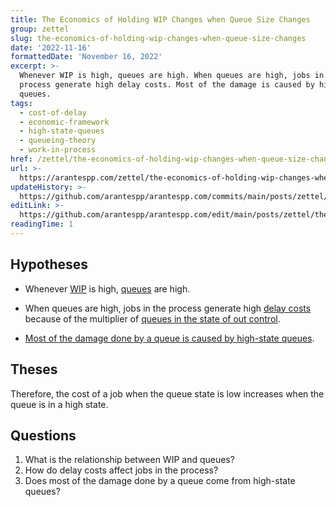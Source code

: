 ```yaml
---
title: The Economics of Holding WIP Changes when Queue Size Changes
group: zettel
slug: the-economics-of-holding-wip-changes-when-queue-size-changes
date: '2022-11-16'
formattedDate: 'November 16, 2022'
excerpt: >-
  Whenever WIP is high, queues are high. When queues are high, jobs in the
  process generate high delay costs. Most of the damage is caused by high-state
  queues.
tags:
  - cost-of-delay
  - economic-framework
  - high-state-queues
  - queueing-theory
  - work-in-process
href: /zettel/the-economics-of-holding-wip-changes-when-queue-size-changes
url: >-
  https://arantespp.com/zettel/the-economics-of-holding-wip-changes-when-queue-size-changes
updateHistory: >-
  https://github.com/arantespp/arantespp.com/commits/main/posts/zettel/the-economics-of-holding-wip-changes-when-queue-size-changes.md
editLink: >-
  https://github.com/arantespp/arantespp.com/edit/main/posts/zettel/the-economics-of-holding-wip-changes-when-queue-size-changes.md
readingTime: 1
---
```


## Hypotheses

- Whenever [WIP](/zettel/work-in-process-wip) is high, [queues](/zettel/queues-in-product-development) are high.

- When queues are high, jobs in the process generate high [delay costs](/zettel/cost-of-delay) because of the multiplier of [queues in the state of out control](/zettel/queues-randomly-spin-seriously-out-of-control-and-remain-in-this-state-for-long-periods).

- [Most of the damage done by a queue is caused by high-state queues](/zettel/most-of-the-damage-done-by-a-queue-is-caused-by-high-queues-states).

## Theses

Therefore, the cost of a job when the queue state is low increases when the queue is in a high state.

## Questions

1. What is the relationship between WIP and queues?
2. How do delay costs affect jobs in the process?
3. Does most of the damage done by a queue come from high-state queues?
